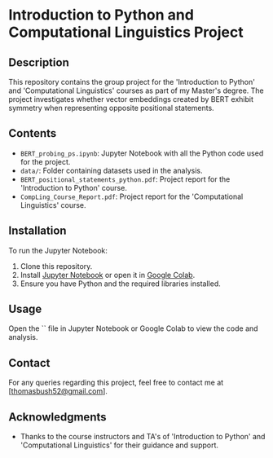 # Introduction to Python and Computational Linguistics Project

## Description
This repository contains the group project for the 'Introduction to Python' and 'Computational Linguistics' courses as part of my Master's degree. The project investigates whether vector embeddings created by BERT exhibit symmetry when representing opposite positional statements.

## Contents
- `BERT_probing_ps.ipynb`: Jupyter Notebook with all the Python code used for the project.
- `data/`: Folder containing datasets used in the analysis.
- `BERT_positional_statements_python.pdf`: Project report for the 'Introduction to Python' course.
- `CompLing_Course_Report.pdf`: Project report for the 'Computational Linguistics' course.

## Installation
To run the Jupyter Notebook:
1. Clone this repository.
2. Install [Jupyter Notebook](https://jupyter.org/install) or open it in [Google Colab](https://colab.research.google.com/).
3. Ensure you have Python and the required libraries installed.

## Usage
Open the `` file in Jupyter Notebook or Google Colab to view the code and analysis.

## Contact
For any queries regarding this project, feel free to contact me at [thomasbush52@gmail.com].

## Acknowledgments
- Thanks to the course instructors and TA's of 'Introduction to Python' and 'Computational Linguistics' for their guidance and support.
